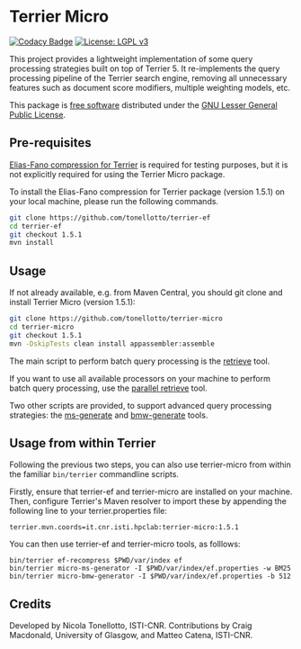 # Terrier Micro

[![Codacy Badge](https://api.codacy.com/project/badge/Grade/be331c1b98ca42b588db6115c548df07)](https://www.codacy.com?utm_source=github.com&amp;utm_medium=referral&amp;utm_content=tonellotto/terrier-micro&amp;utm_campaign=Badge_Grade)
[![License: LGPL v3](https://img.shields.io/badge/License-LGPL%20v3-blue.svg)](https://www.gnu.org/licenses/lgpl-3.0)

This project provides a lightweight implementation of some query processing strategies built on top of Terrier 5. It re-implements the query processing pipeline of the Terrier search engine, removing all unnecessary features such as document score modifiers, multiple weighting models, etc.

This package is [free software](http://www.gnu.org/philosophy/free-sw.html) distributed under the [GNU Lesser General Public License](http://www.gnu.org/copyleft/lesser.html).

## Pre-requisites

[Elias-Fano compression for Terrier](https://github.com/tonellotto/terrier-ef) is required for testing purposes, but it is not explicitly required for using the Terrier Micro package.

To install the Elias-Fano compression for Terrier package (version 1.5.1) on your local machine, please run the following commands.

```bash
git clone https://github.com/tonellotto/terrier-ef
cd terrier-ef
git checkout 1.5.1
mvn install
```

## Usage

If not already available, e.g. from Maven Central, you should git clone and install Terrier Micro (version 1.5.1):

```bash
git clone https://github.com/tonellotto/terrier-micro
cd terrier-micro
git checkout 1.5.1
mvn -DskipTests clean install appassembler:assemble
```

The main script to perform batch query processing is the [retrieve](./docs/retrieve.md) tool.

If you want to use all available processors on your machine to perform batch query processing, use the [parallel retrieve](./docs/parallel_retrieve.md) tool.

Two other scripts are provided, to support advanced query processing strategies: the [ms-generate](./docs/ms-gen.md) and [bmw-generate](./docs/bmw-gen.md) tools.

## Usage from within Terrier

Following the previous two steps, you can also use terrier-micro from within the familiar `bin/terrier` commandline scripts.

Firstly, ensure that terrier-ef and terrier-micro are installed on your machine. Then, configure Terrier's Maven resolver to import these by appending the following line to your terrier.properties file:

    terrier.mvn.coords=it.cnr.isti.hpclab:terrier-micro:1.5.1
    
You can then use terrier-ef and terrier-micro tools, as folllows: 

    bin/terrier ef-recompress $PWD/var/index ef
    bin/terrier micro-ms-generator -I $PWD/var/index/ef.properties -w BM25
    bin/terrier micro-bmw-generator -I $PWD/var/index/ef.properties -b 512

## Credits

Developed by Nicola Tonellotto, ISTI-CNR. Contributions by Craig Macdonald, University of Glasgow, and Matteo Catena, ISTI-CNR.


